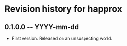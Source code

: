 # Revision history for happrox

## 0.1.0.0 -- YYYY-mm-dd

* First version. Released on an unsuspecting world.
